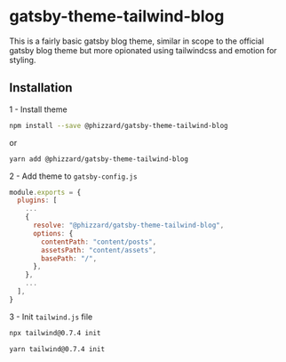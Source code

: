 # gatsby-theme-tailwind-blog

This is a fairly basic gatsby blog theme, similar in scope to the official gatsby blog theme but more opionated using tailwindcss and emotion for styling.

## Installation

1 - Install theme
```sh
npm install --save @phizzard/gatsby-theme-tailwind-blog
```
or
```sh
yarn add @phizzard/gatsby-theme-tailwind-blog
```

2 - Add theme to `gatsby-config.js`
```js
module.exports = {
  plugins: [
    ...
    {
      resolve: "@phizzard/gatsby-theme-tailwind-blog",
      options: {
        contentPath: "content/posts",
        assetsPath: "content/assets",
        basePath: "/",
      },
    },
    ...
  ],
}
```

3 - Init `tailwind.js` file
```sh
npx tailwind@0.7.4 init
```
```sh
yarn tailwind@0.7.4 init
```